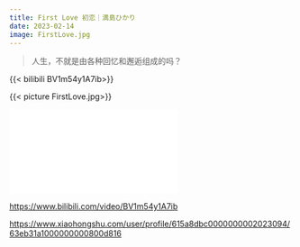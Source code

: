 ```yaml
---
title: First Love 初恋｜満島ひかり
date: 2023-02-14
image: FirstLove.jpg
---
```


> 人生，不就是由各种回忆和邂逅组成的吗？
<!--more-->

{{< bilibili BV1m54y1A7ib>}}

{{< picture FirstLove.jpg>}}

<iframe src="//player.bilibili.com/player.html?aid=864346593&bvid=BV1m54y1A7ib&cid=1006913922&page=1" scrolling="no" border="0" frameborder="no" framespacing="0" allowfullscreen="true"> </iframe>

https://www.bilibili.com/video/BV1m54y1A7ib

https://www.xiaohongshu.com/user/profile/615a8dbc0000000002023094/63eb31a1000000000800d816